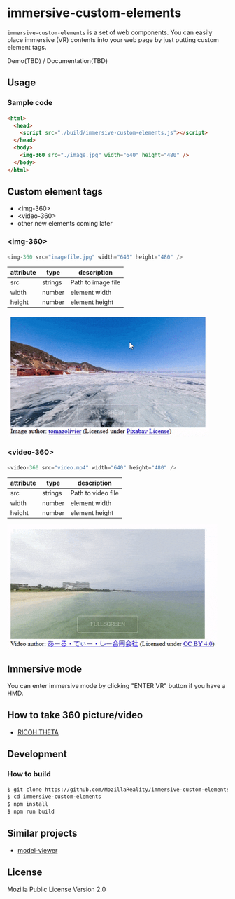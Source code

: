 # immersive-custom-elements

`immersive-custom-elements` is a set of web components. You can easily place immersive (VR) contents into your web page by just putting custom element tags.

Demo(TBD) / Documentation(TBD)

## Usage

### Sample code

```html
<html>
  <head>
    <script src="./build/immersive-custom-elements.js"></script>
  </head>
  <body>
    <img-360 src="./image.jpg" width="640" height="480" />
  </body>
</html>
```

## Custom element tags

- \<img-360\>
- \<video-360\>
- other new elements coming later

### \<img-360\>

```javascript
<img-360 src="imagefile.jpg" width="640" height="480" />
```

| attribute | type | description |
| ---- | ---- | ---- |
| src | strings | Path to image file |
| width | number | element width |
| height | number | element height |

![GitHub Logo](screenshots/img-360.gif)

### \<video-360\>

```javascript
<video-360 src="video.mp4" width="640" height="480" />
```

| attribute | type | description |
| ---- | ---- | ---- |
| src | strings | Path to video file |
| width | number | element width |
| height | number | element height |

![GitHub Logo](screenshots/video-360.gif)

## Immersive mode

You can enter immersive mode by clicking "ENTER VR" button if you have a HMD.

## How to take 360 picture/video

- [RICOH THETA](https://theta360.com/)

## Development

### How to build

```sh
$ git clone https://github.com/MozillaReality/immersive-custom-elements.git
$ cd immersive-custom-elements
$ npm install
$ npm run build
```

## Similar projects

- [model-viewer](https://github.com/GoogleWebComponents/model-viewer)

## License

Mozilla Public License Version 2.0
